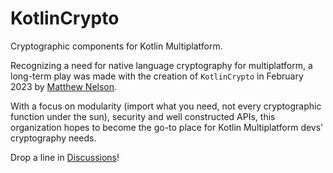 # KotlinCrypto

Cryptographic components for Kotlin Multiplatform.

Recognizing a need for native language cryptography for multiplatform, a 
long-term play was made with the creation of `KotlinCrypto` in February 
2023 by [Matthew Nelson][url-05nelsonm].

With a focus on modularity (import what you need, not every cryptographic 
function under the sun), security and well constructed APIs, this organization 
hopes to become the go-to place for Kotlin Multiplatform devs' cryptography 
needs.

Drop a line in [Discussions][url-discussions]!

[url-05nelsonm]: https://github.com/05nelsonm
[url-discussions]: https://github.com/orgs/KotlinCrypto/discussions

